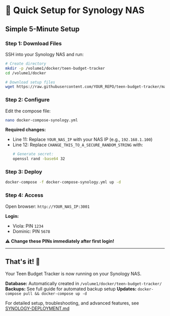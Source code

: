 # 🚀 Quick Setup for Synology NAS

## Simple 5-Minute Setup

### Step 1: Download Files
SSH into your Synology NAS and run:
```bash
# Create directory
mkdir -p /volume1/docker/teen-budget-tracker
cd /volume1/docker

# Download setup files
wget https://raw.githubusercontent.com/YOUR_REPO/teen-budget-tracker/main/docker-compose-synology.yml
```

### Step 2: Configure
Edit the compose file:
```bash
nano docker-compose-synology.yml
```

**Required changes:**
- Line 11: Replace `YOUR_NAS_IP` with your NAS IP (e.g., `192.168.1.100`)
- Line 12: Replace `CHANGE_THIS_TO_A_SECURE_RANDOM_STRING` with:
  ```bash
  # Generate secret:
  openssl rand -base64 32
  ```

### Step 3: Deploy
```bash
docker-compose -f docker-compose-synology.yml up -d
```

### Step 4: Access
Open browser: `http://YOUR_NAS_IP:3001`

**Login:**
- Viola: PIN `1234`
- Dominic: PIN `5678`

⚠️ **Change these PINs immediately after first login!**

---

## That's it! 🎉

Your Teen Budget Tracker is now running on your Synology NAS.

**Database:** Automatically created in `/volume1/docker/teen-budget-tracker/`
**Backups:** See full guide for automated backup setup
**Updates:** `docker-compose pull && docker-compose up -d`

For detailed setup, troubleshooting, and advanced features, see [SYNOLOGY-DEPLOYMENT.md](SYNOLOGY-DEPLOYMENT.md)